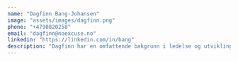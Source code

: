 ```yaml
---
name: "Dagfinn Bang-Johansen"
image: "assets/images/dagfinn.png"
phone: "+4790820258"
email: "dagfinn@noexcuse.no"
linkedin: "https://linkedin.com/in/bang"
description: "Dagfinn har en omfattende bakgrunn i ledelse og utvikling av internkultur i bedrifter. Han har jobbet med flere internasjonale organisasjoner for å forbedre deres teambyggingsprosesser og kulturstrategier."
---
```

